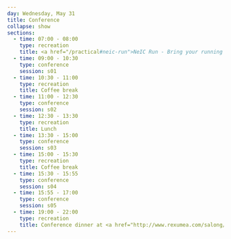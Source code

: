 ```yaml
---
day: Wednesday, May 31
title: Conference
collapse: show
sections:
  - time: 07:00 - 08:00
    type: recreation
    title: <a href="/practical#neic-run">NeIC Run - Bring your running shoes!</a>
  - time: 09:00 - 10:30
    type: conference
    session: s01
  - time: 10:30 - 11:00
    type: recreation
    title: Coffee break
  - time: 11:00 - 12:30
    type: conference
    session: s02
  - time: 12:30 - 13:30
    type: recreation
    title: Lunch
  - time: 13:30 - 15:00
    type: conference
    session: s03
  - time: 15:00 - 15:30
    type: recreation
    title: Coffee break
  - time: 15:30 - 15:55
    type: conference
    session: s04
  - time: 15:55 - 17:00
    type: conference
    session: s05
  - time: 19:00 - 22:00
    type: recreation
    title: Conference dinner at <a href="http://www.rexumea.com/salong/radhusets-festsal/" target="_blank">Rådhusets Festsal</a>
---
```

